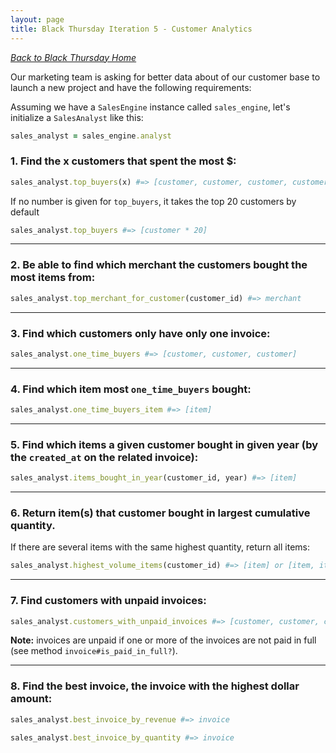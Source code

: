 ```yaml
---
layout: page
title: Black Thursday Iteration 5 - Customer Analytics
---
```

_[Back to Black Thursday Home](./index)_

Our marketing team is asking for better data about of our customer base to launch a new project and have the following requirements:

Assuming we have a `SalesEngine` instance called `sales_engine`, let's initialize a `SalesAnalyst` like this:

```ruby
sales_analyst = sales_engine.analyst
```

### 1. Find the x customers that spent the most $:

```rb
sales_analyst.top_buyers(x) #=> [customer, customer, customer, customer, customer]
```

If no number is given for `top_buyers`, it takes the top 20 customers by default

```rb
sales_analyst.top_buyers #=> [customer * 20]
```
---
### 2. Be able to find which merchant the customers bought the most items from:

```rb
sales_analyst.top_merchant_for_customer(customer_id) #=> merchant
```
---
### 3. Find which customers only have only one invoice:

```rb
sales_analyst.one_time_buyers #=> [customer, customer, customer]
```
---
### 4. Find which item most `one_time_buyers` bought:

```rb
sales_analyst.one_time_buyers_item #=> [item]
```
---
### 5. Find which items a given customer bought in given year (by the `created_at` on the related invoice):

```rb
sales_analyst.items_bought_in_year(customer_id, year) #=> [item]
```
---
### 6. Return item(s) that customer bought in largest cumulative quantity.
If there are several items with the same highest quantity, return all items:

```rb
sales_analyst.highest_volume_items(customer_id) #=> [item] or [item, item, item]
```
---
### 7. Find customers with unpaid invoices:

```rb
sales_analyst.customers_with_unpaid_invoices #=> [customer, customer, customer]
```

**Note:** invoices are unpaid if one or more of the invoices are not paid in full (see method `invoice#is_paid_in_full?`).


---

### 8. Find the best invoice, the invoice with the highest dollar amount:

```rb
sales_analyst.best_invoice_by_revenue #=> invoice
```

```rb
sales_analyst.best_invoice_by_quantity #=> invoice
```
